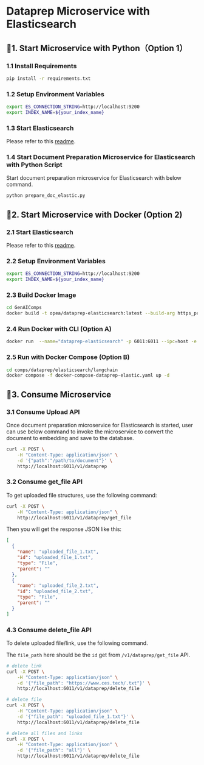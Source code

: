 # Dataprep Microservice with Elasticsearch

## 🚀1. Start Microservice with Python（Option 1）

### 1.1 Install Requirements

```bash
pip install -r requirements.txt
```

### 1.2 Setup Environment Variables

```bash
export ES_CONNECTION_STRING=http://localhost:9200
export INDEX_NAME=${your_index_name}
```

### 1.3 Start Elasticsearch

Please refer to this [readme](../../../third_parties/elasticsearch/src/README.md).

### 1.4 Start Document Preparation Microservice for Elasticsearch with Python Script

Start document preparation microservice for Elasticsearch with below command.

```bash
python prepare_doc_elastic.py
```

## 🚀2. Start Microservice with Docker (Option 2)

### 2.1 Start Elasticsearch

Please refer to this [readme](../../../third_parties/elasticsearch/src/README.md).

### 2.2 Setup Environment Variables

```bash
export ES_CONNECTION_STRING=http://localhost:9200
export INDEX_NAME=${your_index_name}
```

### 2.3 Build Docker Image

```bash
cd GenAIComps
docker build -t opea/dataprep-elasticsearch:latest --build-arg https_proxy=$https_proxy --build-arg http_proxy=$http_proxy -f comps/dataprep/elasticsearch/langchain/Dockerfile .
```

### 2.4 Run Docker with CLI (Option A)

```bash
docker run  --name="dataprep-elasticsearch" -p 6011:6011 --ipc=host -e http_proxy=$http_proxy -e https_proxy=$https_proxy -e ES_CONNECTION_STRING=$ES_CONNECTION_STRING  -e INDEX_NAME=$INDEX_NAME -e TEI_ENDPOINT=$TEI_ENDPOINT opea/dataprep-elastic:latest
```

### 2.5 Run with Docker Compose (Option B)

```bash
cd comps/dataprep/elasticsearch/langchain
docker compose -f docker-compose-dataprep-elastic.yaml up -d
```

## 🚀3. Consume Microservice

### 3.1 Consume Upload API

Once document preparation microservice for Elasticsearch is started, user can use below command to invoke the
microservice to convert the document to embedding and save to the database.

```bash
curl -X POST \
    -H "Content-Type: application/json" \
    -d '{"path":"/path/to/document"}' \
    http://localhost:6011/v1/dataprep
```

### 3.2 Consume get_file API

To get uploaded file structures, use the following command:

```bash
curl -X POST \
    -H "Content-Type: application/json" \
    http://localhost:6011/v1/dataprep/get_file
```

Then you will get the response JSON like this:

```json
[
  {
    "name": "uploaded_file_1.txt",
    "id": "uploaded_file_1.txt",
    "type": "File",
    "parent": ""
  },
  {
    "name": "uploaded_file_2.txt",
    "id": "uploaded_file_2.txt",
    "type": "File",
    "parent": ""
  }
]
```

### 4.3 Consume delete_file API

To delete uploaded file/link, use the following command.

The `file_path` here should be the `id` get from `/v1/dataprep/get_file` API.

```bash
# delete link
curl -X POST \
    -H "Content-Type: application/json" \
    -d '{"file_path": "https://www.ces.tech/.txt"}' \
    http://localhost:6011/v1/dataprep/delete_file

# delete file
curl -X POST \
    -H "Content-Type: application/json" \
    -d '{"file_path": "uploaded_file_1.txt"}' \
    http://localhost:6011/v1/dataprep/delete_file

# delete all files and links
curl -X POST \
    -H "Content-Type: application/json" \
    -d '{"file_path": "all"}' \
    http://localhost:6011/v1/dataprep/delete_file
```
